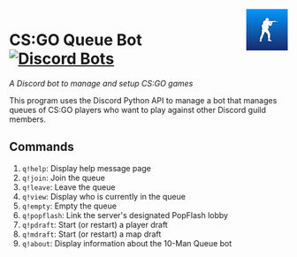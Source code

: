 <img src="assets/logo/logo.png" alt="10-Man Queues" align="right" width="75" height="75"/>

# CS:GO Queue Bot &ensp; [![Discord Bots](https://top.gg/api/widget/status/539669626863353868.svg)](https://top.gg/bot/539669626863353868)
*A Discord bot to manage and setup CS:GO games*

This program uses the Discord Python API to manage a bot that manages queues of CS:GO players who want to play against other Discord guild members.

## Commands

1. `q!help`:             Display help message page
2. `q!join`:             Join the queue
3. `q!leave`:            Leave the queue
4. `q!view`:             Display who is currently in the queue
5. `q!empty`:            Empty the queue
6. `q!popflash`:         Link the server's designated PopFlash lobby
7. `q!pdraft`:           Start (or restart) a player draft
8. `q!mdraft`:           Start (or restart) a map draft
9. `q!about`:            Display information about the 10-Man Queue bot
